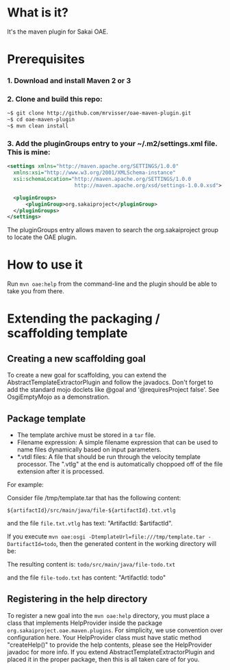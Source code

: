 # What is it?

It's the maven plugin for Sakai OAE.

# Prerequisites

### 1. Download and install Maven 2 or 3

### 2. Clone and build this repo:

```sh
~$ git clone http://github.com/mrvisser/oae-maven-plugin.git
~$ cd oae-maven-plugin
~$ mvn clean install
```

### 3. Add the pluginGroups entry to your ~/.m2/settings.xml file. This is mine:

```xml
<settings xmlns="http://maven.apache.org/SETTINGS/1.0.0"
  xmlns:xsi="http://www.w3.org/2001/XMLSchema-instance"
  xsi:schemaLocation="http://maven.apache.org/SETTINGS/1.0.0
                      http://maven.apache.org/xsd/settings-1.0.0.xsd">

  <pluginGroups>
	  <pluginGroup>org.sakaiproject</pluginGroup>
  </pluginGroups>
</settings>
```

The pluginGroups entry allows maven to search the org.sakaiproject group to locate the OAE plugin.

# How to use it

Run `mvn oae:help` from the command-line and the plugin should be able to take you from there.

# Extending the packaging / scaffolding template

## Creating a new scaffolding goal

To create a new goal for scaffolding, you can extend the AbstractTemplateExtractorPlugin and follow the javadocs. Don't forget to add the standard mojo doclets like @goal and '@requiresProject false'. See OsgiEmptyMojo as a demonstration.

## Package template

* The template archive must be stored in a `tar` file.
* Filename expression: A simple filename expression that can be used to name files dynamically based on input parameters.
* *.vtdl files: A file that should be run through the velocity template processor. The ".vtlg" at the end is automatically choppoed off of the file extension after it is processed.

For example:

Consider file /tmp/template.tar that has the following content:

`${artifactId}/src/main/java/file-${artifactId}.txt.vtlg`

and the file `file.txt.vtlg` has text: "ArtifactId: $artifactId".

If you execute `mvn oae:osgi -DtemplateUrl=file:///tmp/template.tar -DartifactId=todo`, then the generated content in the working directory will be:

The resulting content is: `todo/src/main/java/file-todo.txt`

and the file `file-todo.txt` has content: "ArtifactId: todo"

## Registering in the help directory

To register a new goal into the `mvn oae:help` directory, you must place a class that implements HelpProvider inside the package `org.sakaiproject.oae.maven.plugins`. For simplicity, we use convention over configuration here. Your HelpProvider class must have static method "createHelp()" to provide the help contents, please see the HelpProvider javadoc for more info. If you extend AbstractTemplateExtractorPlugin and placed it in the proper package, then this is all taken care of for you.
